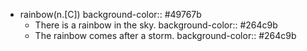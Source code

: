 - rainbow(n.[C])
  background-color:: #49767b
	- There is a rainbow in the sky.
	  background-color:: #264c9b
	- The rainbow comes after a storm.
	  background-color:: #264c9b